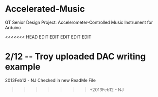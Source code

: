 Accelerated-Music
=================

GT Senior Design Project: Accelerometer-Controlled Music Instrument for Arduino 

<<<<<<< HEAD
EDIT EDIT EDIT EDIT EDIT

2/12  --  Troy uploaded DAC writing example
=======
2013Feb12 - NJ
Checked in new ReadMe File
>>>>>>> +2013Feb12 - NJ
